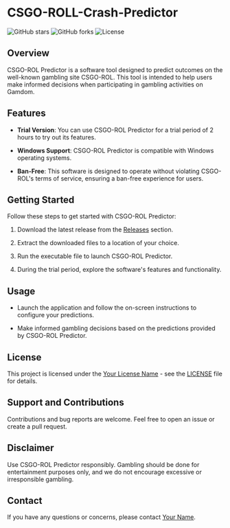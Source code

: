 # CSGO-ROLL-Crash-Predictor

![GitHub stars](https://img.shields.io/github/stars/your-username/your-repo.svg?style=flat&logo=github)
![GitHub forks](https://img.shields.io/github/forks/your-username/your-repo.svg?style=flat&logo=github)
![License](https://img.shields.io/github/license/your-username/your-repo.svg?style=flat&logo=github)

## Overview

CSGO-ROL Predictor is a software tool designed to predict outcomes on the well-known gambling site CSGO-ROL. This tool is intended to help users make informed decisions when participating in gambling activities on Gamdom.

## Features

- **Trial Version**: You can use CSGO-ROL Predictor for a trial period of 2 hours to try out its features.

- **Windows Support**: CSGO-ROL Predictor is compatible with Windows operating systems.

- **Ban-Free**: This software is designed to operate without violating CSGO-ROL's terms of service, ensuring a ban-free experience for users.

## Getting Started

Follow these steps to get started with CSGO-ROL Predictor:

1. Download the latest release from the [Releases](https://github.com/your-username/your-repo/releases) section.

2. Extract the downloaded files to a location of your choice.

3. Run the executable file to launch CSGO-ROL Predictor.

4. During the trial period, explore the software's features and functionality.

## Usage

- Launch the application and follow the on-screen instructions to configure your predictions.

- Make informed gambling decisions based on the predictions provided by CSGO-ROL Predictor.

## License

This project is licensed under the [Your License Name](LICENSE) - see the [LICENSE](LICENSE) file for details.

## Support and Contributions

Contributions and bug reports are welcome. Feel free to open an issue or create a pull request.

## Disclaimer

Use CSGO-ROL Predictor responsibly. Gambling should be done for entertainment purposes only, and we do not encourage excessive or irresponsible gambling.

## Contact

If you have any questions or concerns, please contact [Your Name](mailto:your@email.com).

